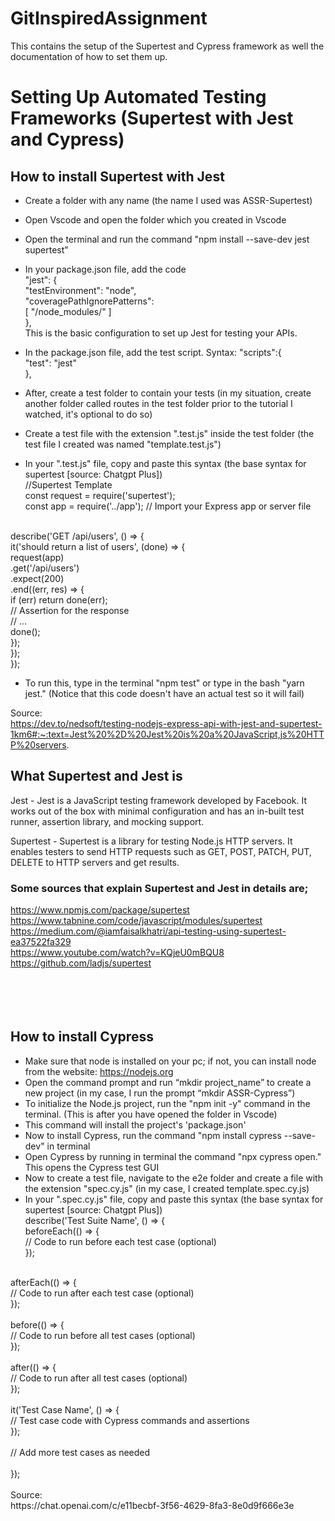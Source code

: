 # GitInspiredAssignment
This contains the setup of the Supertest and Cypress framework as well the documentation of how to set them up.

# Setting Up Automated Testing Frameworks (Supertest with Jest and Cypress)

## How to install Supertest with Jest 
* Create a folder with any name (the name I used was ASSR-Supertest)
* Open Vscode and open the folder which you created in Vscode 
* Open the terminal and run the command "npm install --save-dev jest supertest"
* In your package.json file, add the code<br> 
"jest": {<br>
    "testEnvironment": "node",<br>
    "coveragePathIgnorePatterns": <br>[
      "/node_modules/"
    ]<br>
 },<br>
This is the basic configuration to set up Jest for testing your APIs.

* In the package.json file, add the test script.
    Syntax: "scripts":{<br>
                        "test": "jest"<br>
                  },

* After, create a test folder to contain your tests (in my situation, create another folder called routes in the test folder prior to the tutorial I watched, it's optional to do so)
* Create a test file with the extension ".test.js" inside the test folder (the test file I created was named "template.test.js")
* In your ".test.js" file, copy and paste this syntax (the base syntax for supertest [source: Chatgpt Plus])<br> 
//Supertest Template<br>
const request = require('supertest');<br>
const app = require('../app'); // Import your Express app or server file<br>
<br>
describe('GET /api/users', () => {<br>
  it('should return a list of users', (done) => {<br>
    request(app)<br>
      .get('/api/users')<br>
      .expect(200)<br>
      .end((err, res) => {<br>
        if (err) return done(err);<br>
        // Assertion for the response<br>
        // ...<br>
        done();<br>
      });<br>
  });<br>
});<br>

* To run this, type in the terminal "npm test" or type in the bash "yarn jest." (Notice that this code doesn't have an actual test so it will fail)

Source:<br> https://dev.to/nedsoft/testing-nodejs-express-api-with-jest-and-supertest-1km6#:~:text=Jest%20%2D%20Jest%20is%20a%20JavaScript,js%20HTTP%20servers.

## What Supertest and Jest is
Jest - Jest is a JavaScript testing framework developed by Facebook. It works out of the box with minimal configuration and has an in-built test runner, assertion library, and mocking support.<br>

Supertest - Supertest is a library for testing Node.js HTTP servers. It enables testers to send HTTP requests such as GET, POST, PATCH, PUT, DELETE to HTTP servers and get results.<br>

### Some sources that explain Supertest and Jest in details are;
https://www.npmjs.com/package/supertest<br>
https://www.tabnine.com/code/javascript/modules/supertest<br>
https://medium.com/@iamfaisalkhatri/api-testing-using-supertest-ea37522fa329<br>
https://www.youtube.com/watch?v=KQjeU0mBQU8<br>
https://github.com/ladjs/supertest<br>
<br><br><br><br>






## How to install Cypress
* Make sure that node is installed on your pc; if not, you can install node from the website: https://nodejs.org
* Open the command prompt and run “mkdir project_name” to create a new project (in my case, I run the prompt “mkdir ASSR-Cypress”)
* To initialize the Node.js project, run the "npm init -y" command in the terminal. (This is after you have opened the folder in Vscode) 
* This command will install the project's 'package.json'
* Now to install Cypress, run the command "npm install cypress --save-dev" in terminal
* Open Cypress by running in terminal the command "npx cypress open." This opens the Cypress test GUI
* Now to create a test file, navigate to the e2e folder and create a file with the extension "spec.cy.js" (in my case, I created template.spec.cy.js)
* In your ".spec.cy.js" file, copy and paste this syntax (the base syntax for supertest [source: Chatgpt Plus])<br>
 describe('Test Suite Name', () => {<br>
  beforeEach(() => {<br>
    // Code to run before each test case (optional)<br>
  });<br>
<br>
  afterEach(() => {<br>
    // Code to run after each test case (optional)<br>
  });<br>
<br>
  before(() => {<br>
    // Code to run before all test cases (optional)<br>
  });<br>
<br>
  after(() => {<br>
    // Code to run after all test cases (optional)<br>
  });<br>
<br>
  it('Test Case Name', () => {<br>
    // Test case code with Cypress commands and assertions<br>
  });<br>
<br>
  // Add more test cases as needed<br>
<br>
});<br>
<br>
Source:<br>
https://chat.openai.com/c/e11becbf-3f56-4629-8fa3-8e0d9f666e3e

